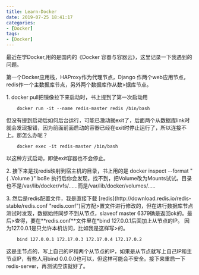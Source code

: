 ```yaml
---
title: Learn-Docker
date: 2019-07-25 18:41:17
categories:
- [Docker]
tags:
- [Docker]
---
```

<p>最近在学Docker,用的是国内的《Docker 容器与容器云》，这里记录一下我遇到的问题。</p>
<p>第一个Docker应用栈，HAProxy作为代理节点，Django 作两个web应用节点，redis作一个主数据库节点，另外两个数据库作从数>据库节点。</p>
<p>1. docker pull把镜像拉下来启动时，书上提到了第一次启动用</p>

        docker run -it --name redis-master redis /bin/bash

<p>但没有提到启动后如何后台运行，可能已激动就exit了，后面两个从数据库link时就会发现报错，因为前面前面启动的容器已经在exit时停止运行了，所以连接不上。那怎么办呢？</p>

        docker exec -it redis-master /bin/bash

<p>以这种方式启动，即使exit容器也不会停止。</p>
<p>2. 接下来是找redis映射到宿主机的目录，书上用的是 docker inspect --format "{ .Volume }" bc8e</pre> 执行后你会发现，找不到，把Volume改为Mounts试试。目录也不是/var/lib/docker/vfs/......而是/var/lib/docker/volumes/.....</p>
<p>3. 然后是redis配置文件，我是直接下载 [redis](http://download.redis.io/redis-stable/redis.conf "redis.conf")官方配>置文件进行修改的，但在进行数据库节点测试时发现，数据始终同步不到从节点，slaveof master 6379确是返回ok的。最后>查得，要在**redis.conf**文件里在*bind 127.0.0.1后面加上从节点的IP。 因为127.0.0.1是只允许本机访问，比如我是这样写>的。</p>

        bind 127.0.0.1 172.17.0.3 172.17.0.4 172.17.0.2
<p>这是主节点的，写上自己的IP和两个从节点的IP，如果是从节点就写上自己IP和主节点IP，有些人用bind 0.0.0.0也可以，但这样可能会不安全。接下来重启一下redis-server，再测试应该就好了。</p>
